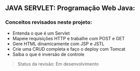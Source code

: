 ## JAVA SERVLET: Programação Web Java:

### Conceitos revisados neste projeto:
<ul>
  <li>Entenda o que é um Servlet</li>
  <li>Mapeie requisições HTTP e trabalhe com POST e GET</li>
  <li>Gere HTML dinamicamente com JSP e JSTL</li>
  <li>Crie uma CRUD completa e faço o deploy com Tomcat</li>
  <li>Saiba o que é inversão de controle</li>
</ul>

> Status da revisão: Em desenvolvimento
